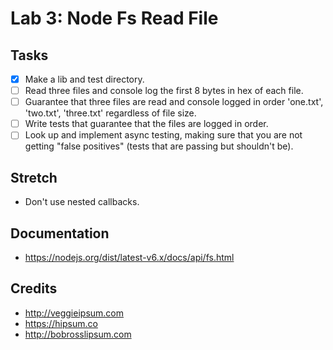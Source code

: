 # Lab 3: Node Fs Read File

## Tasks
- [x] Make a lib and test directory.
- [ ] Read three files and console log the first 8 bytes in hex of each file.
- [ ] Guarantee that three files are read and console logged in order 'one.txt', 'two.txt', 'three.txt' regardless of file size.
- [ ] Write tests that guarantee that the files are logged in order.
- [ ] Look up and implement async testing, making sure that you are not getting "false positives" (tests that are passing but shouldn't be).

## Stretch
* Don't use nested callbacks.

## Documentation
* https://nodejs.org/dist/latest-v6.x/docs/api/fs.html

## Credits
* http://veggieipsum.com
* https://hipsum.co
* http://bobrosslipsum.com
